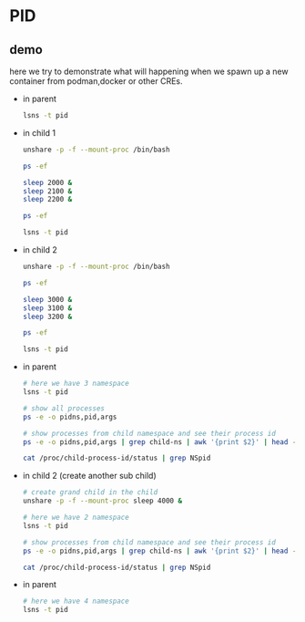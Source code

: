 # PID

## demo

here we try to demonstrate what will happening when we spawn up a new container from podman,docker or other CREs.

- in parent

    ``` bash
    lsns -t pid
    ```

- in child 1

    ``` bash
    unshare -p -f --mount-proc /bin/bash

    ps -ef

    sleep 2000 &
    sleep 2100 &
    sleep 2200 &

    ps -ef

    lsns -t pid
    ```

- in child 2

    ``` bash
    unshare -p -f --mount-proc /bin/bash

    ps -ef

    sleep 3000 &
    sleep 3100 &
    sleep 3200 &

    ps -ef

    lsns -t pid
    ```

- in parent

    ``` bash
    # here we have 3 namespace
    lsns -t pid

    # show all processes
    ps -e -o pidns,pid,args

    # show processes from child namespace and see their process id
    ps -e -o pidns,pid,args | grep child-ns | awk '{print $2}' | head -4

    cat /proc/child-process-id/status | grep NSpid
    ```

- in child 2 (create another sub child)

    ``` bash
    # create grand child in the child
    unshare -p -f --mount-proc sleep 4000 &

    # here we have 2 namespace
    lsns -t pid

    # show processes from child namespace and see their process id
    ps -e -o pidns,pid,args | grep child-ns | awk '{print $2}' | head -4

    cat /proc/child-process-id/status | grep NSpid
    ```

- in parent

    ``` bash
    # here we have 4 namespace
    lsns -t pid
    ```
